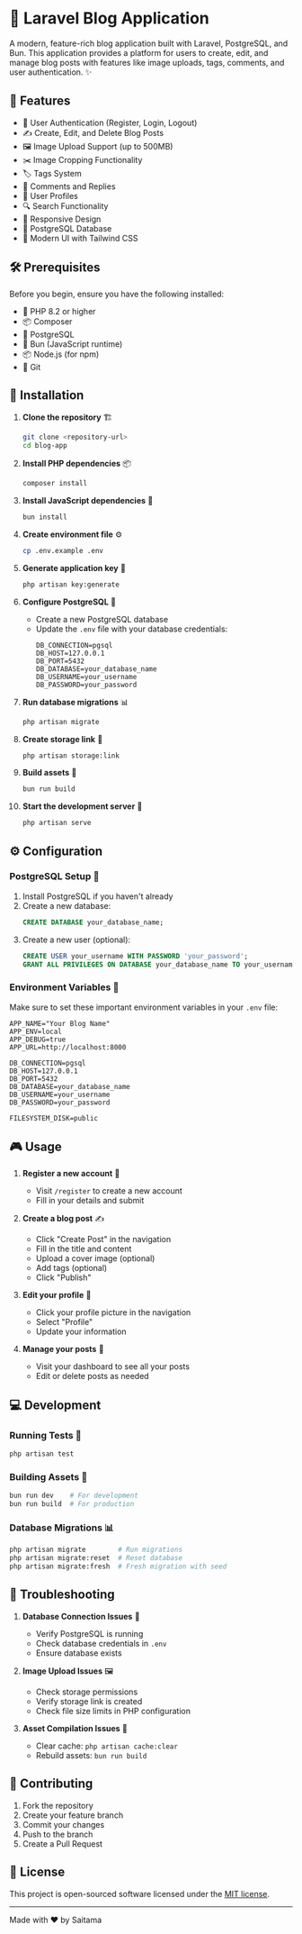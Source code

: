 # 🚀 Laravel Blog Application

A modern, feature-rich blog application built with Laravel, PostgreSQL, and Bun. This application provides a platform for users to create, edit, and manage blog posts with features like image uploads, tags, comments, and user authentication. ✨

## 🌟 Features

-   🔐 User Authentication (Register, Login, Logout)
-   ✍️ Create, Edit, and Delete Blog Posts
-   🖼️ Image Upload Support (up to 500MB)
-   ✂️ Image Cropping Functionality
-   🏷️ Tags System
-   💬 Comments and Replies
-   👤 User Profiles
-   🔍 Search Functionality
-   📱 Responsive Design
-   🐘 PostgreSQL Database
-   🎨 Modern UI with Tailwind CSS

## 🛠️ Prerequisites

Before you begin, ensure you have the following installed:

-   🐘 PHP 8.2 or higher
-   📦 Composer
-   🐘 PostgreSQL
-   🚀 Bun (JavaScript runtime)
-   📦 Node.js (for npm)
-   🔧 Git

## 🚀 Installation

1. **Clone the repository** 🏗️

    ```bash
    git clone <repository-url>
    cd blog-app
    ```

2. **Install PHP dependencies** 📦

    ```bash
    composer install
    ```

3. **Install JavaScript dependencies** 🚀

    ```bash
    bun install
    ```

4. **Create environment file** ⚙️

    ```bash
    cp .env.example .env
    ```

5. **Generate application key** 🔑

    ```bash
    php artisan key:generate
    ```

6. **Configure PostgreSQL** 🐘

    - Create a new PostgreSQL database
    - Update the `.env` file with your database credentials:
        ```
        DB_CONNECTION=pgsql
        DB_HOST=127.0.0.1
        DB_PORT=5432
        DB_DATABASE=your_database_name
        DB_USERNAME=your_username
        DB_PASSWORD=your_password
        ```

7. **Run database migrations** 📊

    ```bash
    php artisan migrate
    ```

8. **Create storage link** 📁

    ```bash
    php artisan storage:link
    ```

9. **Build assets** 🎨

    ```bash
    bun run build
    ```

10. **Start the development server** 🚀
    ```bash
    php artisan serve
    ```

## ⚙️ Configuration

### PostgreSQL Setup 🐘

1. Install PostgreSQL if you haven't already
2. Create a new database:
    ```sql
    CREATE DATABASE your_database_name;
    ```
3. Create a new user (optional):
    ```sql
    CREATE USER your_username WITH PASSWORD 'your_password';
    GRANT ALL PRIVILEGES ON DATABASE your_database_name TO your_username;
    ```

### Environment Variables 🔧

Make sure to set these important environment variables in your `.env` file:

```
APP_NAME="Your Blog Name"
APP_ENV=local
APP_DEBUG=true
APP_URL=http://localhost:8000

DB_CONNECTION=pgsql
DB_HOST=127.0.0.1
DB_PORT=5432
DB_DATABASE=your_database_name
DB_USERNAME=your_username
DB_PASSWORD=your_password

FILESYSTEM_DISK=public
```

## 🎮 Usage

1. **Register a new account** 👤

    - Visit `/register` to create a new account
    - Fill in your details and submit

2. **Create a blog post** ✍️

    - Click "Create Post" in the navigation
    - Fill in the title and content
    - Upload a cover image (optional)
    - Add tags (optional)
    - Click "Publish"

3. **Edit your profile** 👤

    - Click your profile picture in the navigation
    - Select "Profile"
    - Update your information

4. **Manage your posts** 📝
    - Visit your dashboard to see all your posts
    - Edit or delete posts as needed

## 💻 Development

### Running Tests 🧪

```bash
php artisan test
```

### Building Assets 🎨

```bash
bun run dev    # For development
bun run build  # For production
```

### Database Migrations 📊

```bash
php artisan migrate        # Run migrations
php artisan migrate:reset  # Reset database
php artisan migrate:fresh  # Fresh migration with seed
```

## 🔧 Troubleshooting

1. **Database Connection Issues** 🐘

    - Verify PostgreSQL is running
    - Check database credentials in `.env`
    - Ensure database exists

2. **Image Upload Issues** 🖼️

    - Check storage permissions
    - Verify storage link is created
    - Check file size limits in PHP configuration

3. **Asset Compilation Issues** 🎨
    - Clear cache: `php artisan cache:clear`
    - Rebuild assets: `bun run build`

## 🤝 Contributing

1. Fork the repository
2. Create your feature branch
3. Commit your changes
4. Push to the branch
5. Create a Pull Request

## 📄 License

This project is open-sourced software licensed under the [MIT license](https://opensource.org/licenses/MIT).

---

Made with ❤️ by Saitama
